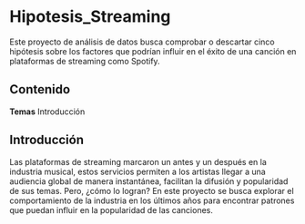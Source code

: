 # Hipotesis_Streaming
Este proyecto de análisis de datos busca comprobar o descartar cinco hipótesis sobre los factores que podrían influir en el éxito de una canción en plataformas de streaming como Spotify. 
## Contenido
**Temas**
Introducción
## Introducción 
Las plataformas de streaming marcaron un antes y un después en la industria musical, estos servicios permiten a los artistas llegar a una audiencia global de manera instantánea, facilitan la difusión y popularidad de sus temas. Pero, ¿cómo lo logran? En este proyecto se busca explorar el comportamiento de la industria en los últimos años para encontrar patrones que puedan influir en la popularidad de las canciones.


